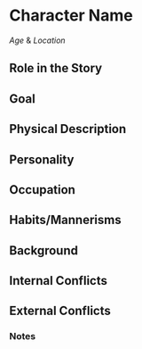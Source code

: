 # Character Name
*Age* & *Location*

## Role in the Story


## Goal


## Physical Description


## Personality


## Occupation


## Habits/Mannerisms


## Background


## Internal Conflicts


## External Conflicts


### Notes


